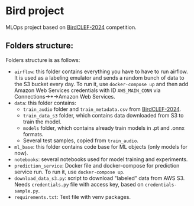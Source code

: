 # Bird project

MLOps project based on [BirdCLEF-2024](https://www.kaggle.com/competitions/birdclef-2024/data) competition.

## Folders structure:

Folders structure is as follows:
- `airflow`: this folder contains everything you have to have to run airflow. It is used as a labeling emulator and sends a random bunch of data to the S3 bucket every day. To run it, use `docker-compose up` and then add Amazon Web Services credentials with ID `AWS_MAIN_CONN` via Connections->+->Amazon Web Services.
- `data`: this folder contains:
    - `train_audio` folder and `train_metadata.csv` from [BirdCLEF-2024](https://www.kaggle.com/competitions/birdclef-2024/data).
    - `train_data_s3` folder, which contains data downloaded from S3 to train the model.
    - `models` folder, which contains already train models in .pt and .onnx formats.
    - Several test samples, copied from `train_audio`.
- `ml_base`: this folder contains code base for ML objects (only models for now).
- `notebooks`: several notebooks used for model training and experiments.
- `prediction_service`: Docker file and docker-compose for prediction service run. To run it, use `docker-compose up`.
- `download_data_s3.py`: script to download "labeled" data from AWS S3. Needs `credentials.py` file with access key, based on `credentials-sample.py`.
- `requirements.txt`: Text file with venv packages.

